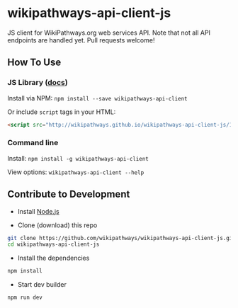 wikipathways-api-client-js
==============

JS client for WikiPathways.org web services API. Note that not all API endpoints are handled yet. Pull requests welcome!

## How To Use

### JS Library ([docs](http://wikipathways.github.io/wikipathways-api-client-js/1.1.2/docs))
Install via NPM:
`npm install --save wikipathways-api-client`

Or include `script` tags in your HTML:
```html
<script src="http://wikipathways.github.io/wikipathways-api-client-js/1.1.2/dist/bundle.min.js"></script>
```

### Command line
Install: `npm install -g wikipathways-api-client`

View options: `wikipathways-api-client --help`

## Contribute to Development

* Install [Node.js](https://nodejs.org/)

* Clone (download) this repo
```bash
git clone https://github.com/wikipathways/wikipathways-api-client-js.git
cd wikipathways-api-client-js
```
* Install the dependencies
```bash
npm install
```

* Start dev builder
```bash
npm run dev
```
